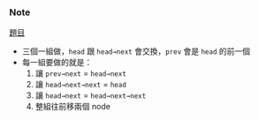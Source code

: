 ### Note
[題目](https://leetcode.com/problems/swap-nodes-in-pairs/description/)

- 三個一組做，`head` 跟 `head→next` 會交換，`prev` 會是 `head` 的前一個
- 每一組要做的就是：
    1. 讓 `prev→next` = `head→next`
    2. 讓 `head→next→next` = `head`
    3. 讓 `head→next` = `head→next→next`
    4. 整組往前移兩個 node